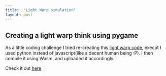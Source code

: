 ```yaml
---
title:  "Light Warp simulation"
layout: post
---
```


## Creating a light warp think using pygame

As a little coding challenge I tried re-creating this [light warp code][warp], execpt I used python instead of javascript(like a decent human being :P). I then compile it using Wasm, and uploaded it accordingly.

Check it out [here][link]


[warp]: https://www.youtube.com/watch?v=17WoOqgXsRM&list=PLRqwX-V7Uu6ZiZxtDDRCi6uhfTH4FilpH&index=1
[link]: /code/warp/web/warp.html